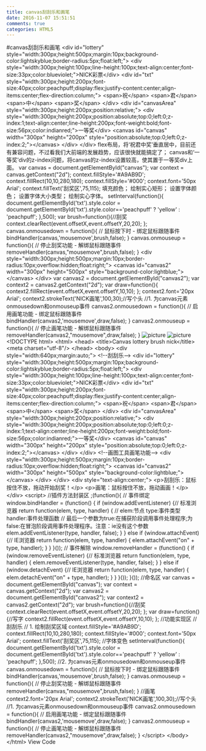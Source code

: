 ```yaml
---
title: canvas刮刮乐和画笔
date: 2016-11-07 15:51:51
comments: true
categories: HTML5
---
```


#canvas刮刮乐和画笔
 &lt;div id="lottery" style="width:300px;height:500px;margin:10px;background-color:lightskyblue;border-radius:5px;float:left;"&gt;          &lt;div style="width:300px;height:100px;line-height:100px;text-align:center;font-size:33px;color:blueviolet;"&gt;NICK彩票&lt;/div&gt;          &lt;div id="txt" style="width:300px;height:200px;font-size:40px;color:peachpuff;display:flex;justify-content:center;align-items:center;flex-direction:column;"&gt;              &lt;span&gt;祝&lt;/span&gt;              &lt;span&gt;君&lt;/span&gt;              &lt;span&gt;中&lt;/span&gt;              &lt;span&gt;奖&lt;/span&gt;          &lt;/div&gt;          &lt;div id="canvasArea" style="width:300px;height:200px;position:relative;"&gt;              &lt;div style="width:300px;height:200px;position:absolute;top:0;left:0;z-index:1;text-align:center;line-height:200px;font-weight:bold;font-size:56px;color:indianred;"&gt;一等奖&lt;/div&gt;              &lt;canvas id="canvas" width="300px" height="200px" style="position:absolute;top:0;left:0;z-index:2;"&gt;&lt;/canvas&gt;          &lt;/div&gt;      &lt;/div&gt;  flex布局，将&lsquo;祝君中奖&rsquo;垂直居中，目前还有兼容问题，不过看我们大前端的发展趋势，应该很快就能搞定了； canvas和&lsquo;一等奖&rsquo;div的z-index问题，将canvas的z-index设置较高，使其置于一等奖div上面。  var canvas = document.getElementById("canvas"); var context = canvas.getContext("2d");          context.fillStyle='#A9AB9D';         context.fillRect(10,10,280,180);         context.fillStyle='#000';         context.font='50px Arial';         context.fillText('刮奖区',75,115);  填充颜色； 绘制实心矩形； 设置字体颜色； 设置字体大小类型； 绘制实心字体。          setInterval(function(){             document.getElementById('txt').style.color = document.getElementById('txt').style.color=='peachpuff' ? 'yellow' : 'peachpuff';         },500);          var brush=function(){//刮奖             context.clearRect(event.offsetX,event.offsetY,20,20);         };          canvas.onmousedown = function(){             // 鼠标按下时 - 绑定鼠标跟随事件             bindHandler(canvas,'mousemove',brush,false);         }         canvas.onmouseup = function(){             // 停止刮奖功能 - 解绑鼠标跟随事件             removeHandler(canvas,"mousemove",brush,false);         }       &lt;div style="width:300px;height:500px;margin:10px;border-radius:10px;overflow:hidden;float:right;"&gt;          &lt;canvas id="canvas2" width="300px" height="500px" style="background-color:lightblue;"&gt;&lt;/canvas&gt;      &lt;/div&gt;          var canvas2 = document.getElementById("canvas2");         var context2 = canvas2.getContext("2d");          var draw=function(){             context2.fillRect(event.offsetX,event.offsetY,10,10);         };          context2.font='20px Arial';         context2.strokeText('NICK画笔',100,30);//写个头         //1. 为canvas元素onmousedown和onmouseup事件         canvas2.onmousedown = function(){             // 启用画笔功能 - 绑定鼠标跟随事件             bindHandler(canvas2,'mousemove',draw,false);         }         canvas2.onmouseup = function(){             // 停止画笔功能 - 解绑鼠标跟随事件             removeHandler(canvas2,"mousemove",draw,false);         } ![picture](http://images.cnblogs.com/OutliningIndicators/ContractedBlock.gif)
![picture](http://images.cnblogs.com/OutliningIndicators/ExpandedBlockStart.gif)
  &lt;!DOCTYPE html&gt; &lt;html&gt;  &lt;head&gt;   &lt;title&gt;Canvas lottery brush nick&lt;/title&gt;   &lt;meta charset="utf-8"/&gt;  &lt;/head&gt;  &lt;body&gt;  &lt;div style="width:640px;margin:auto;"&gt;      &lt;!--刮刮乐--&gt;      &lt;div id="lottery" style="width:300px;height:500px;margin:10px;background-color:lightskyblue;border-radius:5px;float:left;"&gt;          &lt;div style="width:300px;height:100px;line-height:100px;text-align:center;font-size:33px;color:blueviolet;"&gt;NICK彩票&lt;/div&gt;          &lt;div id="txt" style="width:300px;height:200px;font-size:40px;color:peachpuff;display:flex;justify-content:center;align-items:center;flex-direction:column;"&gt;              &lt;span&gt;祝&lt;/span&gt;              &lt;span&gt;君&lt;/span&gt;              &lt;span&gt;中&lt;/span&gt;              &lt;span&gt;奖&lt;/span&gt;          &lt;/div&gt;          &lt;div id="canvasArea" style="width:300px;height:200px;position:relative;"&gt;              &lt;div style="width:300px;height:200px;position:absolute;top:0;left:0;z-index:1;text-align:center;line-height:200px;font-weight:bold;font-size:56px;color:indianred;"&gt;一等奖&lt;/div&gt;              &lt;canvas id="canvas" width="300px" height="200px" style="position:absolute;top:0;left:0;z-index:2;"&gt;&lt;/canvas&gt;          &lt;/div&gt;      &lt;/div&gt;      &lt;!--画图工具画笔功能--&gt;      &lt;div style="width:300px;height:500px;margin:10px;border-radius:10px;overflow:hidden;float:right;"&gt;          &lt;canvas id="canvas2" width="300px" height="500px" style="background-color:lightblue;"&gt;&lt;/canvas&gt;      &lt;/div&gt;  &lt;/div&gt;  &lt;div style="text-align:center;"&gt;      &lt;p&gt;刮刮乐：鼠标按住不放，拖动开始刮奖！&lt;/p&gt;      &lt;p&gt;画笔：鼠标按住不放，拖动画画！&lt;/p&gt;  &lt;/div&gt;     &lt;script&gt;         //插件方法封装区          ;(function(){             // 事件绑定             window.bindHandler = (function() {                 if (window.addEventListener) {// 标准浏览器                     return function(elem, type, handler) {                         // elem:节点    type:事件类型   handler:事件处理函数                         // 最后一个参数为true:在捕获阶段调用事件处理程序;为false:在冒泡阶段调用事件处理程序。注意：ie没有这个参数                         elem.addEventListener(type, handler, false);                     }                 } else if (window.attachEvent) {// IE浏览器                     return function(elem, type, handler) {                         elem.attachEvent("on" + type, handler);                     }                 }             }());             // 事件解除             window.removeHandler = (function() {                 if (window.removeEventListener) {// 标准浏览器                     return function(elem, type, handler) {                         elem.removeEventListener(type, handler, false);                     }                 } else if (window.detachEvent) {// IE浏览器                     return function(elem, type, handler) {                         elem.detachEvent("on" + type, handler);                     }                 }             }());         }());         //命名区         var canvas = document.getElementById("canvas");         var context = canvas.getContext("2d");         var canvas2 = document.getElementById("canvas2");         var context2 = canvas2.getContext("2d");         var brush=function(){//刮奖             context.clearRect(event.offsetX,event.offsetY,20,20);         };         var draw=function(){//写字             context2.fillRect(event.offsetX,event.offsetY,10,10);         };         //功能实现区         //刮刮乐         // 1. 绘制刮奖区域         context.fillStyle='#A9AB9D';         context.fillRect(10,10,280,180);         context.fillStyle='#000';         context.font='50px Arial';         context.fillText('刮奖区',75,115);         //字体变色         setInterval(function(){             document.getElementById('txt').style.color = document.getElementById('txt').style.color=='peachpuff' ? 'yellow' : 'peachpuff';         },500);         //2. 为canvas元素onmousedown和onmouseup事件         canvas.onmousedown = function(){             // 鼠标按下时 - 绑定鼠标跟随事件             bindHandler(canvas,'mousemove',brush,false);         }         canvas.onmouseup = function(){             // 停止刮奖功能 - 解绑鼠标跟随事件             removeHandler(canvas,"mousemove",brush,false);         }         //画笔         context2.font='20px Arial';         context2.strokeText('NICK画笔',100,30);//写个头         //1. 为canvas元素onmousedown和onmouseup事件         canvas2.onmousedown = function(){             // 启用画笔功能 - 绑定鼠标跟随事件             bindHandler(canvas2,'mousemove',draw,false);         }         canvas2.onmouseup = function(){             // 停止画笔功能 - 解绑鼠标跟随事件             removeHandler(canvas2,"mousemove",draw,false);         }     &lt;/script&gt;  &lt;/body&gt; &lt;/html&gt;  View Code&nbsp;
